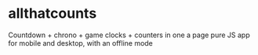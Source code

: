 allthatcounts
=============

Countdown + chrono + game clocks + counters in one a page pure JS app for mobile and desktop, with an offline mode
